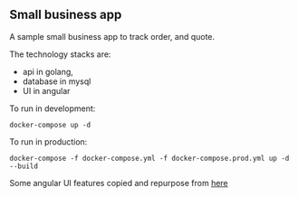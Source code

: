 ## Small business app

A sample small business app to track order, and quote. 

The technology stacks are:
- api in golang,
- database in mysql
- UI in angular

To run in development:
```
docker-compose up -d
```

To run in production:
```production
docker-compose -f docker-compose.yml -f docker-compose.prod.yml up -d --build
```

Some angular UI features copied and repurpose from [here](https://https://github.com/tomastrajan/angular-ngrx-material-starter)


